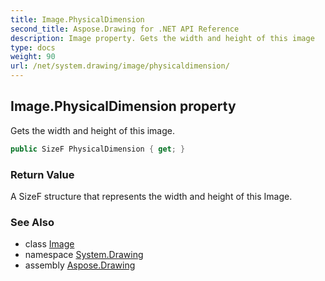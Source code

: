 ```yaml
---
title: Image.PhysicalDimension
second_title: Aspose.Drawing for .NET API Reference
description: Image property. Gets the width and height of this image
type: docs
weight: 90
url: /net/system.drawing/image/physicaldimension/
---
```

## Image.PhysicalDimension property

Gets the width and height of this image.

```csharp
public SizeF PhysicalDimension { get; }
```

### Return Value

A SizeF structure that represents the width and height of this Image.

### See Also

* class [Image](../)
* namespace [System.Drawing](../../image/)
* assembly [Aspose.Drawing](../../../)


